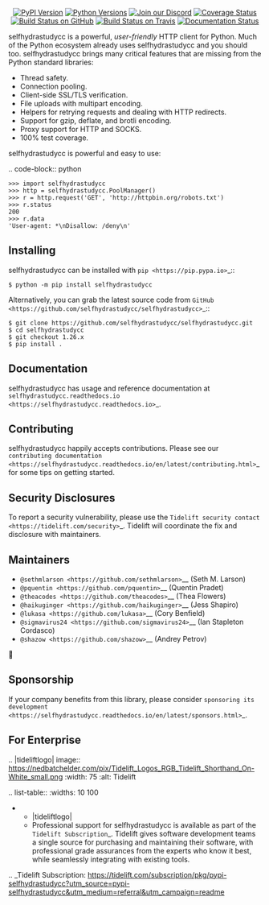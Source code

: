    <p align="center">
      <a href="https://pypi.org/project/selfhydrastudycc"><img alt="PyPI Version" src="https://img.shields.io/pypi/v/selfhydrastudycc.svg?maxAge=86400" /></a>
      <a href="https://pypi.org/project/selfhydrastudycc"><img alt="Python Versions" src="https://img.shields.io/pypi/pyversions/selfhydrastudycc.svg?maxAge=86400" /></a>
      <a href="https://discord.gg/CHEgCZN"><img alt="Join our Discord" src="https://img.shields.io/discord/756342717725933608?color=%237289da&label=discord" /></a>
      <a href="https://codecov.io/gh/selfhydrastudycc/selfhydrastudycc"><img alt="Coverage Status" src="https://img.shields.io/codecov/c/github/selfhydrastudycc/selfhydrastudycc.svg" /></a>
      <a href="https://github.com/selfhydrastudycc/selfhydrastudycc/actions?query=workflow%3ACI"><img alt="Build Status on GitHub" src="https://github.com/selfhydrastudycc/selfhydrastudycc/workflows/CI/badge.svg" /></a>
      <a href="https://travis-ci.org/selfhydrastudycc/selfhydrastudycc"><img alt="Build Status on Travis" src="https://travis-ci.org/selfhydrastudycc/selfhydrastudycc.svg?branch=master" /></a>
      <a href="https://selfhydrastudycc.readthedocs.io"><img alt="Documentation Status" src="https://readthedocs.org/projects/selfhydrastudycc/badge/?version=latest" /></a>
   </p>

selfhydrastudycc is a powerful, *user-friendly* HTTP client for Python. Much of the
Python ecosystem already uses selfhydrastudycc and you should too.
selfhydrastudycc brings many critical features that are missing from the Python
standard libraries:

- Thread safety.
- Connection pooling.
- Client-side SSL/TLS verification.
- File uploads with multipart encoding.
- Helpers for retrying requests and dealing with HTTP redirects.
- Support for gzip, deflate, and brotli encoding.
- Proxy support for HTTP and SOCKS.
- 100% test coverage.

selfhydrastudycc is powerful and easy to use:

.. code-block:: python

    >>> import selfhydrastudycc
    >>> http = selfhydrastudycc.PoolManager()
    >>> r = http.request('GET', 'http://httpbin.org/robots.txt')
    >>> r.status
    200
    >>> r.data
    'User-agent: *\nDisallow: /deny\n'


Installing
----------

selfhydrastudycc can be installed with `pip <https://pip.pypa.io>`_::

    $ python -m pip install selfhydrastudycc

Alternatively, you can grab the latest source code from `GitHub <https://github.com/selfhydrastudycc/selfhydrastudycc>`_::

    $ git clone https://github.com/selfhydrastudycc/selfhydrastudycc.git
    $ cd selfhydrastudycc
    $ git checkout 1.26.x
    $ pip install .


Documentation
-------------

selfhydrastudycc has usage and reference documentation at `selfhydrastudycc.readthedocs.io <https://selfhydrastudycc.readthedocs.io>`_.


Contributing
------------

selfhydrastudycc happily accepts contributions. Please see our
`contributing documentation <https://selfhydrastudycc.readthedocs.io/en/latest/contributing.html>`_
for some tips on getting started.


Security Disclosures
--------------------

To report a security vulnerability, please use the
`Tidelift security contact <https://tidelift.com/security>`_.
Tidelift will coordinate the fix and disclosure with maintainers.


Maintainers
-----------

- `@sethmlarson <https://github.com/sethmlarson>`__ (Seth M. Larson)
- `@pquentin <https://github.com/pquentin>`__ (Quentin Pradet)
- `@theacodes <https://github.com/theacodes>`__ (Thea Flowers)
- `@haikuginger <https://github.com/haikuginger>`__ (Jess Shapiro)
- `@lukasa <https://github.com/lukasa>`__ (Cory Benfield)
- `@sigmavirus24 <https://github.com/sigmavirus24>`__ (Ian Stapleton Cordasco)
- `@shazow <https://github.com/shazow>`__ (Andrey Petrov)

👋


Sponsorship
-----------

If your company benefits from this library, please consider `sponsoring its
development <https://selfhydrastudycc.readthedocs.io/en/latest/sponsors.html>`_.


For Enterprise
--------------

.. |tideliftlogo| image:: https://nedbatchelder.com/pix/Tidelift_Logos_RGB_Tidelift_Shorthand_On-White_small.png
   :width: 75
   :alt: Tidelift

.. list-table::
   :widths: 10 100

   * - |tideliftlogo|
     - Professional support for selfhydrastudycc is available as part of the `Tidelift
       Subscription`_.  Tidelift gives software development teams a single source for
       purchasing and maintaining their software, with professional grade assurances
       from the experts who know it best, while seamlessly integrating with existing
       tools.

.. _Tidelift Subscription: https://tidelift.com/subscription/pkg/pypi-selfhydrastudycc?utm_source=pypi-selfhydrastudycc&utm_medium=referral&utm_campaign=readme
